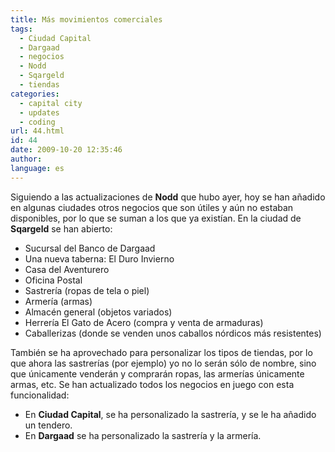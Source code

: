 ```yaml
---
title: Más movimientos comerciales
tags:
  - Ciudad Capital
  - Dargaad
  - negocios
  - Nodd
  - Sqargeld
  - tiendas
categories:
  - capital city
  - updates
  - coding
url: 44.html
id: 44
date: 2009-10-20 12:35:46
author:
language: es
---
```


Siguiendo a las actualizaciones de **Nodd** que hubo ayer, hoy se han añadido en algunas ciudades otros negocios que son útiles y aún no estaban disponibles, por lo que se suman a los que ya existían. En la ciudad de **Sqargeld** se han abierto:

* Sucursal del Banco de Dargaad
* Una nueva taberna: El Duro Invierno
* Casa del Aventurero
* Oficina Postal
* Sastrería (ropas de tela o piel)
* Armería (armas)
* Almacén general (objetos variados)
* Herrería El Gato de Acero (compra y venta de armaduras)
* Caballerizas (donde se venden unos caballos nórdicos más resistentes)

También se ha aprovechado para personalizar los tipos de tiendas, por lo que ahora las sastrerías (por ejemplo) yo no lo serán sólo de nombre, sino que únicamente venderán y comprarán ropas, las armerías únicamente armas, etc. Se han actualizado todos los negocios en juego con esta funcionalidad:

* En **Ciudad Capital**, se ha personalizado la sastrería, y se le ha añadido un tendero.
* En **Dargaad** se ha personalizado la sastrería y la armería.
